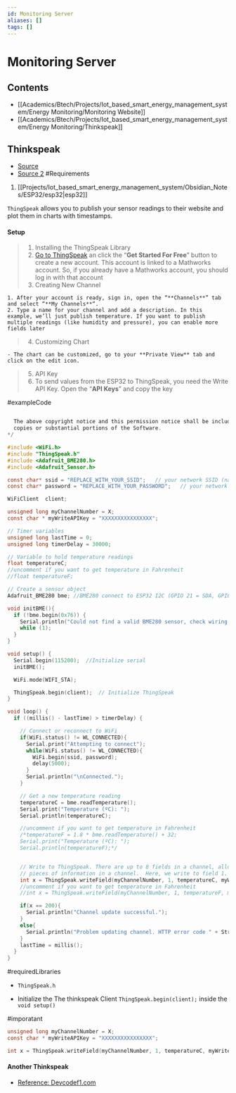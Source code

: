 ```yaml
---
id: Monitoring Server
aliases: []
tags: []
---
```


# Monitoring Server

## Contents

- [[Academics/Btech/Projects/Iot_based_smart_energy_management_system/Energy Monitoring/Monitoring Website]]
- [[Academics/Btech/Projects/Iot_based_smart_energy_management_system/Energy Monitoring/Thinkspeak]]

## Thinkspeak

- [Source](https://randomnerdtutorials.com/esp32-thingspeak-publish-arduino/)
- [Source 2]()
  #Requirements

1. [[Projects/Iot_based_smart_energy_management_system/Obsidian_Notes/ESP32/esp32|esp32]]

`ThingSpeak` allows you to publish your sensor readings to their website and plot them in charts with timestamps.

#### Setup

> 1.  Installing the ThingSpeak Library
> 2.  [Go to ThingSpeak](https://thingspeak.com/) an click the “**Get Started For Free**” button to create a new account. This account is linked to a Mathworks account. So, if you already have a Mathworks account, you should log in with that account
> 3.  Creating New Channel

    1. After your account is ready, sign in, open the “**Channels**” tab and select “**My Channels**“.
    2. Type a name for your channel and add a description. In this example, we’ll just publish temperature. If you want to publish multiple readings (like humidity and pressure), you can enable more fields later

> 4.  Customizing Chart

    - The chart can be customized, go to your **Private View** tab and click on the edit icon.

> 5.  API Key
> 6.  To send values from the ESP32 to ThingSpeak, you need the Write API Key. Open the “**API Keys**” and copy the key

#exampleCode

```c

  The above copyright notice and this permission notice shall be included in all
  copies or substantial portions of the Software.
*/

#include <WiFi.h>
#include "ThingSpeak.h"
#include <Adafruit_BME280.h>
#include <Adafruit_Sensor.h>

const char* ssid = "REPLACE_WITH_YOUR_SSID";   // your network SSID (name)
const char* password = "REPLACE_WITH_YOUR_PASSWORD";   // your network password

WiFiClient  client;

unsigned long myChannelNumber = X;
const char * myWriteAPIKey = "XXXXXXXXXXXXXXXX";

// Timer variables
unsigned long lastTime = 0;
unsigned long timerDelay = 30000;

// Variable to hold temperature readings
float temperatureC;
//uncomment if you want to get temperature in Fahrenheit
//float temperatureF;

// Create a sensor object
Adafruit_BME280 bme; //BME280 connect to ESP32 I2C (GPIO 21 = SDA, GPIO 22 = SCL)

void initBME(){
  if (!bme.begin(0x76)) {
    Serial.println("Could not find a valid BME280 sensor, check wiring!");
    while (1);
  }
}

void setup() {
  Serial.begin(115200);  //Initialize serial
  initBME();

  WiFi.mode(WIFI_STA);

  ThingSpeak.begin(client);  // Initialize ThingSpeak
}

void loop() {
  if ((millis() - lastTime) > timerDelay) {

    // Connect or reconnect to WiFi
    if(WiFi.status() != WL_CONNECTED){
      Serial.print("Attempting to connect");
      while(WiFi.status() != WL_CONNECTED){
        WiFi.begin(ssid, password);
        delay(5000);
      }
      Serial.println("\nConnected.");
    }

    // Get a new temperature reading
    temperatureC = bme.readTemperature();
    Serial.print("Temperature (ºC): ");
    Serial.println(temperatureC);

    //uncomment if you want to get temperature in Fahrenheit
    /*temperatureF = 1.8 * bme.readTemperature() + 32;
    Serial.print("Temperature (ºC): ");
    Serial.println(temperatureF);*/


    // Write to ThingSpeak. There are up to 8 fields in a channel, allowing you to store up to 8 different
    // pieces of information in a channel.  Here, we write to field 1.
    int x = ThingSpeak.writeField(myChannelNumber, 1, temperatureC, myWriteAPIKey);
    //uncomment if you want to get temperature in Fahrenheit
    //int x = ThingSpeak.writeField(myChannelNumber, 1, temperatureF, myWriteAPIKey);

    if(x == 200){
      Serial.println("Channel update successful.");
    }
    else{
      Serial.println("Problem updating channel. HTTP error code " + String(x));
    }
    lastTime = millis();
  }
}

```

#requiredLibraries

- `ThingSpeak.h`

- Initialize the The thinkspeak Client `ThingSpeak.begin(client);` inside the `void setup()`

#imporatant

```c
unsigned long myChannelNumber = X;
const char * myWriteAPIKey = "XXXXXXXXXXXXXXXX";

int x = ThingSpeak.writeField(myChannelNumber, 1, temperatureC, myWriteAPIKey);

```

#### Another Thinkspeak

- [Reference: Devcodef1.com](https://devcodef1.com/news/1027971/send-sensor-data-to-thingspeak-using-nodemcu-esp8266-and-arduino-uno#:~:text=Now%20that%20we%20have%20set%20up%20the%20hardware%2C,Upload%20the%20following%20code%20to%20the%20NodeMCU%20ESP8266%3A)
